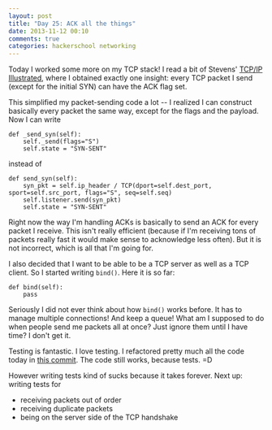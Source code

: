 ```yaml
---
layout: post
title: "Day 25: ACK all the things"
date: 2013-11-12 00:10
comments: true
categories: hackerschool networking
---
```


Today I worked some more on my TCP stack! I read a bit of Stevens' 
[TCP/IP Illustrated](http://www.amazon.com/TCP-Illustrated-Vol-Addison-Wesley-Professional/dp/0201633469), 
where I obtained exactly one insight: every TCP packet I send (except
for the initial SYN) can have the ACK flag set.

This simplified my packet-sending code a lot -- I realized I can construct
basically every packet the same way, except for the flags and the payload. Now
I can write

~~~
def _send_syn(self):
    self._send(flags="S")
    self.state = "SYN-SENT"
~~~

instead of 

~~~
def send_syn(self):
    syn_pkt = self.ip_header / TCP(dport=self.dest_port, sport=self.src_port, flags="S", seq=self.seq)
    self.listener.send(syn_pkt)
    self.state = "SYN-SENT"
~~~

Right now the way I'm handling ACKs is basically to send an ACK for every
packet I receive. This isn't really efficient (because if I'm receiving tons of
packets really fast it would make sense to acknowledge less often). But it is
not incorrect, which is all that I'm going for.

I also decided that I want to be able to be a TCP server as well as a TCP
client. So I started writing `bind()`. Here it is so far:

~~~
def bind(self):
    pass
~~~

Seriously I did not ever think about how `bind()` works before. It has to
manage multiple connections! And keep a queue! What am I supposed to do when
people send me packets all at once? Just ignore them until I have time? I don't
get it.

Testing is fantastic. I love testing. I refactored pretty much all the code today in 
[this commit](https://github.com/jvns/teeceepee/commit/aa8ff0a027e8e23388ab922951a7524467b429e7). 
The code still works, because tests. =D

However writing tests kind of sucks because it takes forever. Next up: writing
tests for

* receiving packets out of order
* receiving duplicate packets
* being on the server side of the TCP handshake

